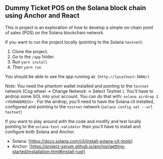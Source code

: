 ## Dummy Ticket POS on the Solana block chain using Anchor and React

This is project is an exploration of how to develop a simple on-chain point of sales (POS) on the Solana blockchain network.

If you want to run the project locally (pointing to the Solana `testnet`):

1. Clone the project.
2. Go to the `/app` folder.
3. Run `yarn install`
4. Then `yarn run`

You should be able to see the app running at: `[http://localhost:3000/]`

_Note:_ You need the phantom wallet installed and pointing to the `testnet` network (Cog wheel -> Change Network -> Select Testnet ). You'll have to airdrop some SOL into your account. You can do that with: `solana airdrop 1 <YOURADDRESS>` . For the airdrop, you'll need to have the Solana cli installed, configured and pointing to the `testnet` network (`solana config set --url testnet`)

If you want to play around with the code and modify and test locally pointing to the `solana-test-validator` then you'll have to install and configure both Solana and Anchor.

- Solana: [https://docs.solana.com/cli/install-solana-cli-tools]
- Anchor: [https://project-serum.github.io/anchor/getting-started/installation.html#install-rust]
